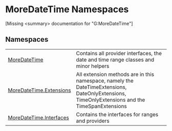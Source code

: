 # MoreDateTime Namespaces


\[Missing &lt;summary&gt; documentation for "G:MoreDateTime"\]



## Namespaces
<table>
<tr>
<td><a href="N_MoreDateTime.md">MoreDateTime</a></td>
<td>Contains all provider interfaces, the date and time range classes and minor helpers</td></tr>
<tr>
<td><a href="N_MoreDateTime_Extensions.md">MoreDateTime.Extensions</a></td>
<td>All extension methods are in this namespace, namely the DateTimeExtensions, DateOnlyExtensions, TimeOnlyExtensions and the TimeSpanExtensions</td></tr>
<tr>
<td><a href="N_MoreDateTime_Interfaces.md">MoreDateTime.Interfaces</a></td>
<td>Contains the interfaces for ranges and providers</td></tr>
</table>